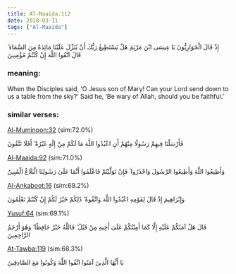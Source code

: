 ```yaml
---
title: Al-Maaida:112
date: 2018-03-11
tags: ["Al-Maaida"]
---
```

إِذْ قَالَ الْحَوَارِيُّونَ يَا عِيسَى ابْنَ مَرْيَمَ هَلْ يَسْتَطِيعُ رَبُّكَ أَنْ يُنَزِّلَ عَلَيْنَا مَائِدَةً مِنَ السَّمَاءِ ۖ قَالَ اتَّقُوا اللَّهَ إِنْ كُنْتُمْ مُؤْمِنِينَ
### meaning: 
When the Disciples said, ‘O Jesus son of Mary! Can your Lord send down to us a table from the sky?’ Said he, ‘Be wary of Allah, should you be faithful.’
### similar verses: 

[Al-Muminoon:32](/23/32) (sim:72.0%)

فَأَرْسَلْنَا فِيهِمْ رَسُولًا مِنْهُمْ أَنِ اعْبُدُوا اللَّهَ مَا لَكُمْ مِنْ إِلَٰهٍ غَيْرُهُ ۖ أَفَلَا تَتَّقُونَ

[Al-Maaida:92](/5/92) (sim:71.0%)

وَأَطِيعُوا اللَّهَ وَأَطِيعُوا الرَّسُولَ وَاحْذَرُوا ۚ فَإِنْ تَوَلَّيْتُمْ فَاعْلَمُوا أَنَّمَا عَلَىٰ رَسُولِنَا الْبَلَاغُ الْمُبِينُ

[Al-Ankaboot:16](/29/16) (sim:69.2%)

وَإِبْرَاهِيمَ إِذْ قَالَ لِقَوْمِهِ اعْبُدُوا اللَّهَ وَاتَّقُوهُ ۖ ذَٰلِكُمْ خَيْرٌ لَكُمْ إِنْ كُنْتُمْ تَعْلَمُونَ

[Yusuf:64](/12/64) (sim:69.1%)

قَالَ هَلْ آمَنُكُمْ عَلَيْهِ إِلَّا كَمَا أَمِنْتُكُمْ عَلَىٰ أَخِيهِ مِنْ قَبْلُ ۖ فَاللَّهُ خَيْرٌ حَافِظًا ۖ وَهُوَ أَرْحَمُ الرَّاحِمِينَ

[At-Tawba:119](/9/119) (sim:68.3%)

يَا أَيُّهَا الَّذِينَ آمَنُوا اتَّقُوا اللَّهَ وَكُونُوا مَعَ الصَّادِقِينَ
